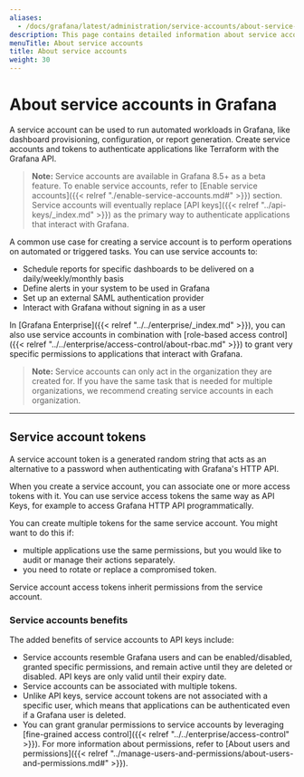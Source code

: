 ```yaml
---
aliases:
  - /docs/grafana/latest/administration/service-accounts/about-service-accounts/
description: This page contains detailed information about service accounts in Grafana
menuTitle: About service accounts
title: About service accounts
weight: 30
---
```


# About service accounts in Grafana

A service account can be used to run automated workloads in Grafana, like dashboard provisioning, configuration, or report generation. Create service accounts and tokens to authenticate applications like Terraform with the Grafana API.

> **Note:** Service accounts are available in Grafana 8.5+ as a beta feature. To enable service accounts, refer to [Enable service accounts]({{< relref "./enable-service-accounts.md#" >}}) section. Service accounts will eventually replace [API keys]({{< relref "../api-keys/_index.md" >}}) as the primary way to authenticate applications that interact with Grafana.

A common use case for creating a service account is to perform operations on automated or triggered tasks. You can use service accounts to:

- Schedule reports for specific dashboards to be delivered on a daily/weekly/monthly basis
- Define alerts in your system to be used in Grafana
- Set up an external SAML authentication provider
- Interact with Grafana without signing in as a user

In [Grafana Enterprise]({{< relref "../../enterprise/_index.md" >}}), you can also use service accounts in combination with [role-based access control]({{< relref "../../enterprise/access-control/about-rbac.md" >}}) to grant very specific permissions to applications that interact with Grafana.

> **Note:** Service accounts can only act in the organization they are created for. If you have the same task that is needed for multiple organizations, we recommend creating service accounts in each organization.

---

## Service account tokens

A service account token is a generated random string that acts as an alternative to a password when authenticating with Grafana's HTTP API.

When you create a service account, you can associate one or more access tokens with it. You can use service access tokens the same way as API Keys, for example to access Grafana HTTP API programmatically.

You can create multiple tokens for the same service account. You might want to do this if:

- multiple applications use the same permissions, but you would like to audit or manage their actions separately.
- you need to rotate or replace a compromised token.

Service account access tokens inherit permissions from the service account.

### Service accounts benefits

The added benefits of service accounts to API keys include:

- Service accounts resemble Grafana users and can be enabled/disabled, granted specific permissions, and remain active until they are deleted or disabled. API keys are only valid until their expiry date.
- Service accounts can be associated with multiple tokens.
- Unlike API keys, service account tokens are not associated with a specific user, which means that applications can be authenticated even if a Grafana user is deleted.
- You can grant granular permissions to service accounts by leveraging [fine-grained access control]({{< relref "../../enterprise/access-control" >}}). For more information about permissions, refer to [About users and permissions]({{< relref "../manage-users-and-permissions/about-users-and-permissions.md#" >}}).
